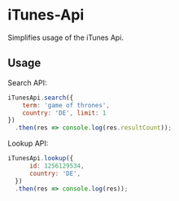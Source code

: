 # iTunes-Api

Simplifies usage of the iTunes Api.

## Usage

Search API:
```javascript
iTunesApi.search({
    term: 'game of thrones',
    country: 'DE', limit: 1
})
  .then(res => console.log(res.resultCount));
```

Lookup API:
```javascript
iTunesApi.lookup({
      id: 1256129534,
      country: 'DE',
  })
  .then(res => console.log(res));
```


